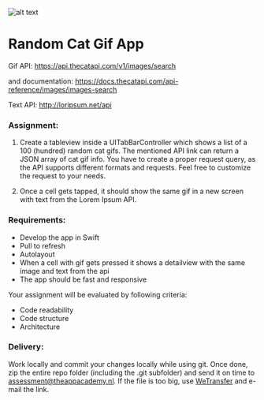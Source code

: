 ![alt text](https://i.imgur.com/IrpJNEc.png)
# Random Cat Gif App


Gif API: 
https://api.thecatapi.com/v1/images/search

and documentation:
https://docs.thecatapi.com/api-reference/images/images-search

Text API:
http://loripsum.net/api

### Assignment:

1. Create a tableview inside a UITabBarController which shows a list of a 100 (hundred) random cat gifs. The mentioned API link can return a JSON array of cat gif info. You have to create a proper request query, as the API supports different formats and requests. Feel free to customize the request to your needs.

2. Once a cell gets tapped, it should show the same gif in a new screen with text from the Lorem Ipsum API.

### Requirements:

* Develop the app in Swift
* Pull to refresh
* Autolayout
* When a cell with gif gets pressed it shows a detailview with the same image and text from the api
* The app should be fast and responsive


Your assignment will be evaluated by following criteria:
* Code readability
* Code structure
* Architecture

### Delivery:

Work locally and commit your changes locally while using git. Once done, zip the entire repo folder (including the .git subfolder) and send it on time to assessment@theappacademy.nl. If the file is too big, use [WeTransfer](https://wetransfer.com/) and e-mail the link.

